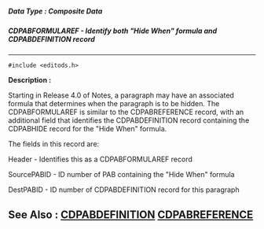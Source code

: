 ##### Data Type : Composite Data
##### CDPABFORMULAREF - Identify both "Hide When" formula and CDPABDEFINITION record
---
```
#include <editods.h>
```
**Description :**

Starting in Release 4.0 of Notes, a paragraph may have an associated formula 
that determines when the paragraph is to be hidden.  The CDPABFORMULAREF is 
similar to the CDPABREFERENCE record, with an additional field that identifies 
the CDPABDEFINITION record containing the CDPABHIDE record for the "Hide When" 
formula.

The fields in this record are:

Header - Identifies this as a CDPABFORMULAREF record

SourcePABID - ID number of PAB containing the "Hide When" formula

DestPABID - ID number of CDPABDEFINITION record for this paragraph

**See Also :**
[CDPABDEFINITION](/domino-c-api-docs/reference/Data/CDPABDEFINITION)
[CDPABREFERENCE](/domino-c-api-docs/reference/Data/CDPABREFERENCE)
---
